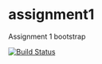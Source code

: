 # assignment1
Assignment 1 bootstrap

[![Build Status](https://travis-ci.com/SENG330/assn1-b-andrew-yang.svg?token=dvDXy5cWNQwq76rGskCZ&branch=master)](https://travis-ci.com/SENG330/assn1-b-andrew-yang)
